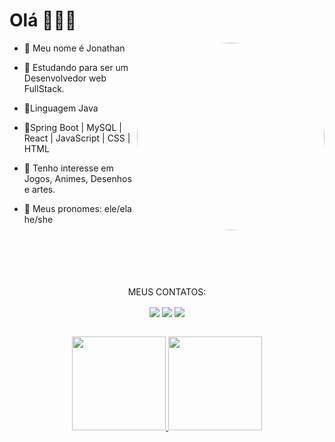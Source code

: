 #  Olá  🦇🦇🦇

- 🔸 Meu nome é Jonathan  <img align="right" height="300" style="border-radius:150px;" src="https://i.ibb.co/4MH2F6Y/Meu-Avatar-GIF.gif">

- 🔹 Estudando para ser um Desenvolvedor web FullStack.

- 🔸Linguagem Java 

- 🔹Spring Boot | MySQL | React | JavaScript | CSS | HTML
 
- 🔸 Tenho interesse em Jogos, Animes, Desenhos e artes.
 
- 🔹 Meus pronomes: ele/ela he/she



<br>
<br>
<br>
<br>
<br>
<div align="center"> 
 MEUS CONTATOS:
 
  <a  href="https://instagram.com/artp0c" target="_blank"><img align="center" img src="https://img.shields.io/badge/-Instagram-%23E4405F?style=for-the-badge&logo=instagram&logoColor=white" target="_blank"></a>
 	  <a href = "mailto:jonathasouza1@gmail.com"><img align="center" img src="https://img.shields.io/badge/-Gmail-%23333?style=for-the-badge&logo=gmail&logoColor=white" target="_blank"></a>
  <a href="https://www.linkedin.com/in/jonatha/" target="_blank"><img align="center" img src="https://img.shields.io/badge/-LinkedIn-%230077B5?style=for-the-badge&logo=linkedin&logoColor=white" target="_blank"></a> 
 
</div>
<br>

<div align="center">
  <a href="https://github.com/JonathanBrasil">
  <img height="150em" src="https://github-readme-stats.vercel.app/api?username=jonathanbrasil&show_icons=true&theme=dracula&include_all_commits=true&count_private=true"/>
  <img height="150em" src="https://github-readme-stats.vercel.app/api/top-langs/?username=jonathanbrasil&layout=compact&langs_count=7&theme=dracula"/>
</div>
